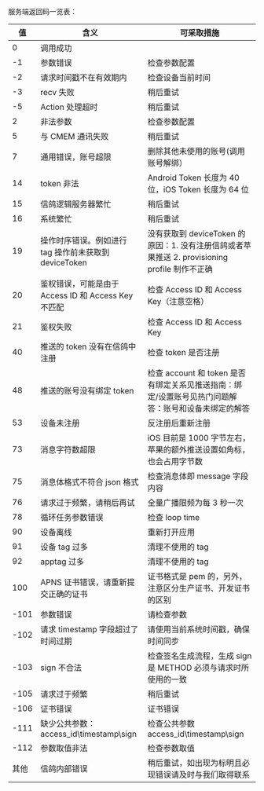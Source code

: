 服务端返回码一览表：

|值	|含义|	可采取措施|
|-|-|-|
|0|	调用成功||
|-1	|参数错误|	检查参数配置|
|-2|	请求时间戳不在有效期内|	检查设备当前时间|
|-3	|recv 失败|	稍后重试|
|-5|	Action 处理超时|	稍后重试|
|2	|非法参数|	检查参数配置|
|5	|与 CMEM 通讯失败|	稍后重试|
|7|	通用错误，账号超限|	删除其他未使用的账号(调用账号解绑）|
|14|	token 非法|	Android Token 长度为 40 位，iOS Token 长度为 64 位|
|15	|信鸽逻辑服务器繁忙|	稍后重试|
|16	|系统繁忙|	稍后重试|
|19	|操作时序错误。例如进行 tag 操作前未获取到 deviceToken|	没有获取到 deviceToken 的原因：1. 没有注册信鸽或者苹果推送 2. provisioning profile 制作不正确|
|20	|鉴权错误，可能是由于 Access ID 和 Access Key 不匹配|	检查 Access ID 和 Access Key（注意空格）|
|21|	鉴权失败|	检查 Access ID 和 Access Key|
|40	|推送的 token 没有在信鸽中注册|	检查 token 是否注册|
|48|	推送的账号没有绑定 token	|检查 account 和 token 是否有绑定关系见推送指南：绑定/设置账号见热门问题解答：账号和设备未绑定的解答|
|53	|设备未注册|	反注册后重新注册|
|73	|消息字符数超限|	iOS 目前是 1000 字节左右，苹果的额外推送设置如角标，也会占用字节数|
|75	|消息体格式不符合 json 格式|	检查消息体即 message 字段内容|
|76|	请求过于频繁，请稍后再试	|全量广播限频为每 3 秒一次|
|78|	循环任务参数错误|	检查 loop time|
|90	|设备离线	|重新打开应用|
|91|	设备 tag 过多	|清理不使用的 tag|
|92	|apptag 过多	|清理不使用的 tag|
|100	|APNS 证书错误，请重新提交正确的证书|	证书格式是 pem 的，另外，注意区分生产证书、开发证书的区别|
|-101|	参数错误|	请检查参数|
|-102|	请求 timestamp 字段超过了时间过期|	请使用当前系统时间戳，确保时间同步|
|-103|	sign 不合法|	检查签名生成流程，生成 sign 是 METHOD 必须与请求时所使用的一致|
|-105	|请求过于频繁|	稍后重试|
|-106|	证书错误|	证书错误|
|-111|	缺少公共参数：access_id\timestamp\sign	|检查公共参数 access_id\timestamp\sign|
|-112|	参数取值非法|	检查参数取值|
|其他	|信鸽内部错误|	稍后重试，如出现为标明且必现错误请及时与我们取得联系|

